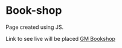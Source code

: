 # Book-shop

Page created using JS.

Link to see live will be placed [GM Bookshop](https://gintsm.github.io/book-shop/src/)

